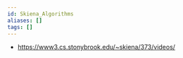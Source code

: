 ```yaml
---
id: Skiena_Algorithms
aliases: []
tags: []
---
```


- https://www3.cs.stonybrook.edu/~skiena/373/videos/
